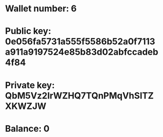 # Wallet number: 6
# Public key: 0e056fa5731a555f5586b52a0f7113a911a9197524e85b83d02abfccadeb4f84
# Private key: QbM5Vz2IrWZHQ7TQnPMqVhSlTZXKWZJW
# Balance: 0
